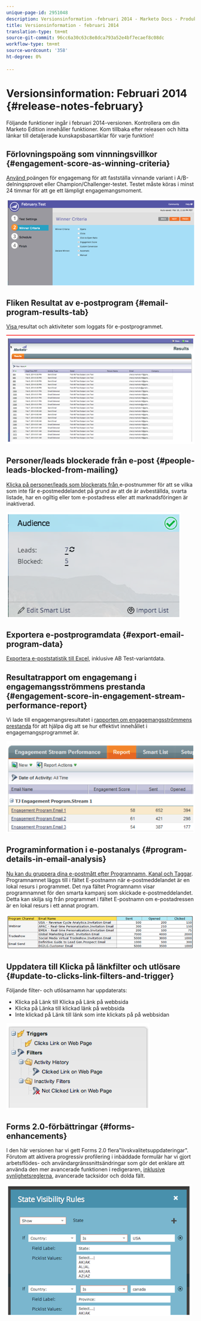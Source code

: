 ```yaml
---
unique-page-id: 2951048
description: Versionsinformation -februari 2014 - Marketo Docs - Produktdokumentation
title: Versionsinformation - februari 2014
translation-type: tm+mt
source-git-commit: 96cc6a30c63c8e8dca793a52e4bf7ecaef8c08dc
workflow-type: tm+mt
source-wordcount: '358'
ht-degree: 0%

---
```



# Versionsinformation: Februari 2014 {#release-notes-february}

Följande funktioner ingår i februari 2014-versionen. Kontrollera om din Marketo Edition innehåller funktioner. Kom tillbaka efter releasen och hitta länkar till detaljerade kunskapsbasartiklar för varje funktion!

## Förlovningspoäng som vinnningsvillkor {#engagement-score-as-winning-criteria}

[Använd ](../../product-docs/email-marketing/email-programs/email-program-actions/email-test-a-b-test/define-the-a-b-test-winner-criteria.md) poängen för engagemang för att fastställa vinnande variant i A/B-delningsprovet eller Champion/Challenger-testet. Testet måste köras i minst 24 timmar för att ge ett lämpligt engagemangsmoment.

![](assets/image2014-9-22-10-3a46-3a49.png)

## Fliken Resultat av e-postprogram {#email-program-results-tab}

[Visa ](../../product-docs/email-marketing/email-programs/email-program-data/view-email-program-results.md) resultat och aktiviteter som loggats för e-postprogrammet.

![](assets/image2014-9-22-10-3a47-3a19.png)

## Personer/leads blockerade från e-post {#people-leads-blocked-from-mailing}

[Klicka på personer/leads som blockerats från ](../../product-docs/email-marketing/email-programs/managing-people-in-email-programs/define-an-audience-with-a-smart-list.md) e-postnummer för att se vilka som inte får e-postmeddelandet på grund av att de är avbeställda, svarta listade, har en ogiltig eller tom e-postadress eller att marknadsföringen är inaktiverad.

![](assets/image2014-9-22-10-3a47-3a42.png)

## Exportera e-postprogramdata {#export-email-program-data}

[Exportera e-poststatistik till Excel](../../product-docs/email-marketing/email-programs/email-program-data/export-email-program-dashboard-to-excel.md), inklusive AB Test-variantdata.

## Resultatrapport om engagemang i engagemangsströmmens prestanda {#engagement-score-in-engagement-stream-performance-report}

Vi lade till engagemangsresultatet i [rapporten om engagemangsströmmens prestanda](../../product-docs/email-marketing/drip-nurturing/reports-and-notifications/engagement-stream-performance-report.md) för att hjälpa dig att se hur effektivt innehållet i engagemangsprogrammet är.

![](assets/image2014-9-22-10-3a50-3a36.png)

## Programinformation i e-postanalys {#program-details-in-email-analysis}

[Nu kan du gruppera dina e-postmått efter Programnamn, Kanal och Taggar](../../product-docs/reporting/revenue-cycle-analytics/email-analysis/build-an-email-analysis-report-that-shows-program-information.md). Programnamnet läggs till i fältet E-postnamn när e-postmeddelandet är en lokal resurs i programmet. Det nya fältet Programnamn visar programnamnet för den smarta kampanj som skickade e-postmeddelandet. Detta kan skilja sig från programmet i fältet E-postnamn om e-postadressen är en lokal resurs i ett annat program.

![](assets/image2014-9-22-10-3a50-3a57.png)

## Uppdatera till Klicka på länkfilter och utlösare {#update-to-clicks-link-filters-and-trigger}

Följande filter- och utlösarnamn har uppdaterats:

* Klicka på Länk till Klicka på Länk på webbsida
* Klicka på Länka till klickad länk på webbsida
* Inte klickad på Länk till länk som inte klickats på på webbsidan

![](assets/image2014-9-22-10-3a51-3a31.png)

## Forms 2.0-förbättringar {#forms-enhancements}

I den här versionen har vi gett Forms 2.0 flera&quot;livskvalitetsuppdateringar&quot;. Förutom att aktivera progressiv profilering i inbäddade formulär har vi gjort arbetsflödes- och användargränssnittsändringar som gör det enklare att använda den mer avancerade funktionen i redigeraren, [inklusive synlighetsreglerna](../../product-docs/demand-generation/forms/form-fields/dynamically-toggle-visibility-of-a-form-field.md), avancerade tacksidor och dolda fält.

![](assets/image2014-9-22-10-3a51-3a54.png)

